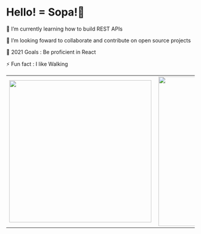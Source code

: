 # Hello! = Sopa!👋

🌱 I’m currently learning how to build REST APIs

👯 I’m looking foward to collaborate and contribute on open source projects

🥅 2021 Goals : Be proficient in React

⚡ Fun fact : I like Walking

 <table>
  <tr>
      <td><img width="380px" align="left" src="https://github-readme-stats.vercel.app/api?username=sankaire&show_icons=true&count_private=true&include_all_commits&theme=tokyonight"/></td>
      <td><img width="400px" align="left" src="https://github-readme-stats.vercel.app/api/top-langs/?username=sankaire&langs_count=8&layout=compact&theme=tokyonight&hide=html,css,ejs,php,C,hack,typescript,jupyter%20notebook,python,shell,C++"/></td>
  </tr>   
</table>
